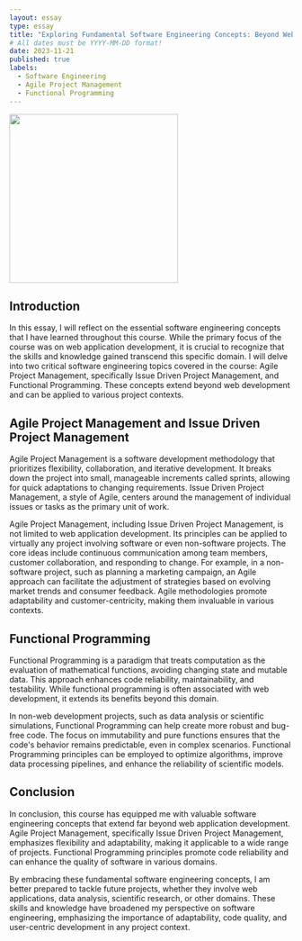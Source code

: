 ```yaml
---
layout: essay
type: essay
title: "Exploring Fundamental Software Engineering Concepts: Beyond Web Application Development"
# All dates must be YYYY-MM-DD format!
date: 2023-11-21
published: true
labels:
  - Software Engineering
  - Agile Project Management
  - Functional Programming
---
```


<img width="300px" class="rounded float-start pe-4" src="">

## Introduction

In this essay, I will reflect on the essential software engineering concepts that I have learned throughout this course. While the primary focus of the course was on web application development, it is crucial to recognize that the skills and knowledge gained transcend this specific domain. I will delve into two critical software engineering topics covered in the course: Agile Project Management, specifically Issue Driven Project Management, and Functional Programming. These concepts extend beyond web development and can be applied to various project contexts.

## Agile Project Management and Issue Driven Project Management

Agile Project Management is a software development methodology that prioritizes flexibility, collaboration, and iterative development. It breaks down the project into small, manageable increments called sprints, allowing for quick adaptations to changing requirements. Issue Driven Project Management, a style of Agile, centers around the management of individual issues or tasks as the primary unit of work.

Agile Project Management, including Issue Driven Project Management, is not limited to web application development. Its principles can be applied to virtually any project involving software or even non-software projects. The core ideas include continuous communication among team members, customer collaboration, and responding to change. For example, in a non-software project, such as planning a marketing campaign, an Agile approach can facilitate the adjustment of strategies based on evolving market trends and consumer feedback. Agile methodologies promote adaptability and customer-centricity, making them invaluable in various contexts.

## Functional Programming

Functional Programming is a paradigm that treats computation as the evaluation of mathematical functions, avoiding changing state and mutable data. This approach enhances code reliability, maintainability, and testability. While functional programming is often associated with web development, it extends its benefits beyond this domain.

In non-web development projects, such as data analysis or scientific simulations, Functional Programming can help create more robust and bug-free code. The focus on immutability and pure functions ensures that the code's behavior remains predictable, even in complex scenarios. Functional Programming principles can be employed to optimize algorithms, improve data processing pipelines, and enhance the reliability of scientific models.

## Conclusion

In conclusion, this course has equipped me with valuable software engineering concepts that extend far beyond web application development. Agile Project Management, specifically Issue Driven Project Management, emphasizes flexibility and adaptability, making it applicable to a wide range of projects. Functional Programming principles promote code reliability and can enhance the quality of software in various domains.

By embracing these fundamental software engineering concepts, I am better prepared to tackle future projects, whether they involve web applications, data analysis, scientific research, or other domains. These skills and knowledge have broadened my perspective on software engineering, emphasizing the importance of adaptability, code quality, and user-centric development in any project context.
